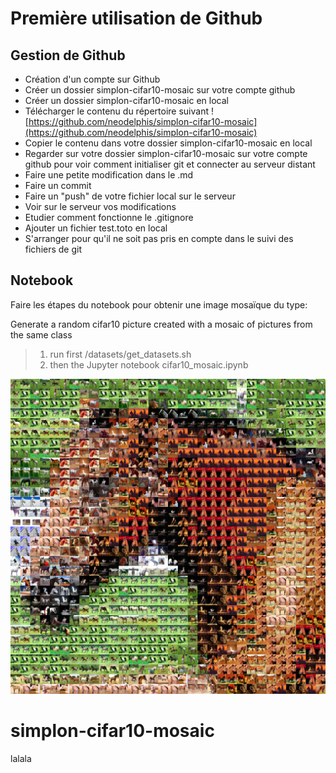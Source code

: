 # Première utilisation de Github
## Gestion de Github
- Création d'un compte sur Github
- Créer un dossier simplon-cifar10-mosaic sur votre compte github
- Créer un dossier simplon-cifar10-mosaic en local
- Télécharger le contenu du répertoire suivant
![https://github.com/neodelphis/simplon-cifar10-mosaic](https://github.com/neodelphis/simplon-cifar10-mosaic)
- Copier le contenu dans votre dossier simplon-cifar10-mosaic en local
- Regarder sur votre dossier simplon-cifar10-mosaic sur votre compte github pour voir comment initialiser git et connecter au serveur distant
- Faire une petite modification dans le .md
- Faire un commit
- Faire un "push" de votre fichier local sur le serveur
- Voir sur le serveur vos modifications
- Etudier comment fonctionne le .gitignore
- Ajouter un fichier test.toto en local
- S'arranger pour qu'il ne soit pas pris en compte dans le suivi des fichiers de git

## Notebook
Faire les étapes du notebook pour obtenir une image mosaïque du type:

Generate a  random cifar10 picture created with a mosaic of pictures from the same class
> 1. run first /datasets/get_datasets.sh
> 2. then the Jupyter notebook cifar10_mosaic.ipynb

![horse-mosaic](./horse-mosaic.png?raw=true "horse-mosaic")
# simplon-cifar10-mosaic

lalala
